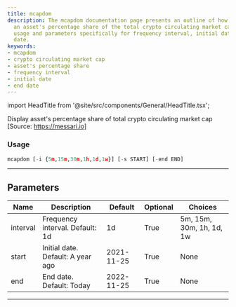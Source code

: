 ```yaml
---
title: mcapdom
description: The mcapdom documentation page presents an outline of how to display
  an asset's percentage share of the total crypto circulating market cap. It includes
  usage and parameters specifically for frequency interval, initial date, and end
  date.
keywords:
- mcapdom
- crypto circulating market cap
- asset's percentage share
- frequency interval
- initial date
- end date
---
```


import HeadTitle from '@site/src/components/General/HeadTitle.tsx';

<HeadTitle title="crypto/dd/mcapdom - Reference | OpenBB Terminal Docs" />

Display asset's percentage share of total crypto circulating market cap [Source: https://messari.io]

### Usage

```python
mcapdom [-i {5m,15m,30m,1h,1d,1w}] [-s START] [-end END]
```

---

## Parameters

| Name | Description | Default | Optional | Choices |
| ---- | ----------- | ------- | -------- | ------- |
| interval | Frequency interval. Default: 1d | 1d | True | 5m, 15m, 30m, 1h, 1d, 1w |
| start | Initial date. Default: A year ago | 2021-11-25 | True | None |
| end | End date. Default: Today | 2022-11-25 | True | None |

---
